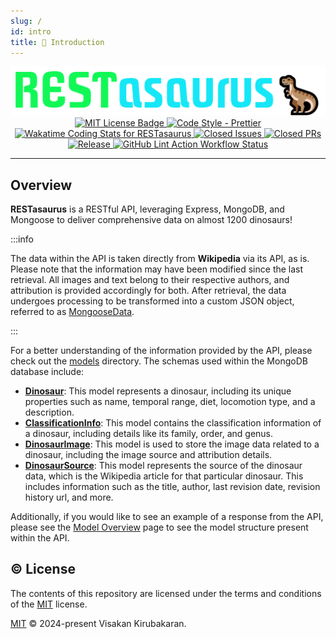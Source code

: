 ```yaml
---
slug: /
id: intro
title: 📖 Introduction
---
```


<div align="center" id="logo">
    <img src="logo.png"/>
</div>

<div align="center" id="badges">
 <a href="https://github.com/vikiru/restasaurus/blob/main/LICENSE">
  <img src="https://img.shields.io/badge/license-MIT-aqua" alt="MIT License Badge"/>
 </a>
 <a href="https://github.com/prettier/prettier">
  <img src="https://img.shields.io/badge/code_style-prettier-ff69b4.svg?style=flat-square" alt="Code Style - Prettier"/>
 </a>
 <a href="https://wakatime.com/@vikiru/projects/oducsokuft">
  <img src="https://wakatime.com/badge/github/vikiru/restasaurus.svg"
  alt="Wakatime Coding Stats for RESTasaurus"/>
 </a>
 <a href="https://github.com/vikiru/restasaurus/issues?q=is%3Aissue+is%3Aclosed">
  <img src="https://img.shields.io/github/issues-closed/vikiru/restasaurus" alt="Closed Issues"/>
 </a>
 <a href="https://github.com/vikiru/restasaurus/pulls?q=is%3Apr+is%3Aclosed">
  <img src="https://img.shields.io/github/issues-pr-closed/vikiru/restasaurus?label=closed%20prs" alt="Closed PRs"/>
 </a>
  <a href="https://github.com/vikiru/restasaurus/releases">
  <img src="https://img.shields.io/github/v/release/vikiru/restasaurus" alt="Release"/>
 </a>
 <a href="https://github.com/vikiru/restasaurus/actions/workflows/lint.yml">
  <img src="https://github.com/vikiru/restasaurus/actions/workflows/lint.yml/badge.svg" alt="GitHub Lint Action Workflow Status"/>
 </a>
</div>

---

## Overview

**RESTasaurus** is a RESTful API, leveraging Express, MongoDB, and Mongoose to deliver comprehensive data on almost 1200 dinosaurs!

:::info

The data within the API is taken directly from **Wikipedia** via its API, as is. Please note that the information may have been modified since the last retrieval. All images and text belong to their respective authors, and attribution is provided accordingly for both. After retrieval, the data undergoes processing to be transformed into a custom JSON object, referred to as [MongooseData](https://github.com/vikiru/restasaurus/blob/main/app/models/MongooseData.js).

:::

For a better understanding of the information provided by the API, please check out the [models](https://github.com/vikiru/restasaurus/tree/main/app/models) directory. The schemas used within the MongoDB database include:

-   [**Dinosaur**](https://github.com/vikiru/restasaurus/blob/main/app/models/Dinosaur.js): This model represents a dinosaur, including its unique properties such as name, temporal range, diet, locomotion type, and a description.
-   [**ClassificationInfo**](./app/models/ClassificationInfo.js): This model contains the classification information of a dinosaur, including details like its family, order, and genus.
-   [**DinosaurImage**](https://github.com/vikiru/restasaurus/blob/main/app/models/DinosaurImage.js): This model is used to store the image data related to a dinosaur, including the image source and attribution details.
-   [**DinosaurSource**](https://github.com/vikiru/restasaurus/blob/main/app/models/DinosaurSource.js): This model represents the source of the dinosaur data, which is the Wikipedia article for that particular dinosaur. This includes information such as the title, author, last revision date, revision history url, and more.

Additionally, if you would like to see an example of a response from the API, please see the [Model Overview](/models) page to see the model structure present within the API.

## ©️ License

The contents of this repository are licensed under the terms and conditions of the [MIT](https://choosealicense.com/licenses/mit/) license.

[MIT](https://github.com/vikiru/restasaurus/blob/main/LICENSE) © 2024-present Visakan Kirubakaran.
